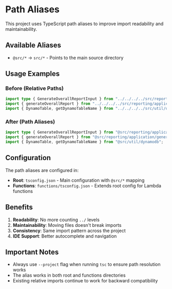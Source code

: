 # Path Aliases

This project uses TypeScript path aliases to improve import readability and maintainability.

## Available Aliases

- `@src/*` → `src/*` - Points to the main source directory

## Usage Examples

### Before (Relative Paths)

```typescript
import type { GenerateOverallReportInput } from "../../../../src/reporting/application/generate_overall_report";
import { generateOverallReport } from "../../../../src/reporting/application/generate_overall_report";
import { DynamoTable, getDynamoTableName } from "../../../../src/util/dynamodb";
```

### After (Path Aliases)

```typescript
import type { GenerateOverallReportInput } from "@src/reporting/application/generate_overall_report";
import { generateOverallReport } from "@src/reporting/application/generate_overall_report";
import { DynamoTable, getDynamoTableName } from "@src/util/dynamodb";
```

## Configuration

The path aliases are configured in:

- **Root**: `tsconfig.json` - Main configuration with `@src/*` mapping
- **Functions**: `functions/tsconfig.json` - Extends root config for Lambda functions

## Benefits

1. **Readability**: No more counting `../` levels
2. **Maintainability**: Moving files doesn't break imports
3. **Consistency**: Same import pattern across the project
4. **IDE Support**: Better autocomplete and navigation

## Important Notes

- Always use `--project` flag when running `tsc` to ensure path resolution works
- The alias works in both root and functions directories
- Existing relative imports continue to work for backward compatibility
